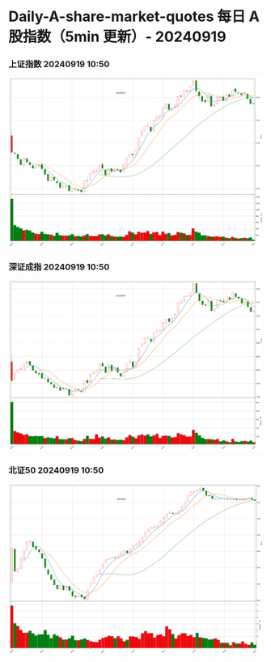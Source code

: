
# Daily-A-share-market-quotes 每日 A 股指数（5min 更新）- 20240919

### 上证指数 20240919 10:50
![](./fig/2024/9/20240919-sh000001.png)

### 深证成指 20240919 10:50
![](./fig/2024/9/20240919-sz399001.png)

### 北证50 20240919 10:50
![](./fig/2024/9/20240919-bj899050.png)
